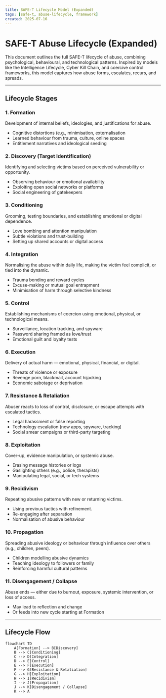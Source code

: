 ```yaml
---
title: SAFE-T Lifecycle Model (Expanded)  
tags: [safe-t, abuse-lifecycle, framework]  
created: 2025-07-16
---
```

# SAFE-T Abuse Lifecycle (Expanded)

This document outlines the full SAFE-T lifecycle of abuse, combining psychological, behavioural, and technological patterns. Inspired by models like the Intelligence Lifecycle, Cyber Kill Chain, and coercive control frameworks, this model captures how abuse forms, escalates, recurs, and spreads.

---

## Lifecycle Stages

### 1. **Formation**
Development of internal beliefs, ideologies, and justifications for abuse.
- Cognitive distortions (e.g., minimisation, externalisation
- Learned behaviour from trauma, culture, online spaces
- Entitlement narratives and ideological seeding

### 2. **Discovery (Target Identification)**
Identifying and selecting victims based on perceived vulnerability or opportunity.
- Observing behaviour or emotional availability
- Exploiting open social networks or platforms
- Social engineering of gatekeepers

### 3. **Conditioning**
Grooming, testing boundaries, and establishing emotional or digital dependence.
- Love bombing and attention manipulation
- Subtle violations and trust-building
- Setting up shared accounts or digital access
### 4. **Integration**
Normalising the abuse within daily life, making the victim feel complicit, or tied into the dynamic.
- Trauma bonding and reward cycles
- Excuse-making or mutual goal entrapment
- Minimisation of harm through selective kindness

### 5. **Control**
Establishing mechanisms of coercion using emotional, physical, or technological means.
- Surveillance, location tracking, and spyware
- Password sharing framed as love/trust
- Emotional guilt and loyalty tests

### 6. **Execution**
 Delivery of actual harm — emotional, physical, financial, or digital.
- Threats of violence or exposure
- Revenge porn, blackmail, account hijacking
- Economic sabotage or deprivation

### 7. **Resistance & Retaliation**
Abuser reacts to loss of control, disclosure, or escape attempts with escalated tactics.
- Legal harassment or false reporting
- Technology escalation (new apps, spyware, tracking)
- Social smear campaigns or third-party targeting

### 8. **Exploitation**
Cover-up, evidence manipulation, or systemic abuse.
- Erasing message histories or logs
- Gaslighting others (e.g., police, therapists)
- Manipulating legal, social, or tech systems

### 9. **Recidivism**
Repeating abusive patterns with new or returning victims.
- Using previous tactics with refinement.
- Re-engaging after separation
- Normalisation of abusive behaviour

### 10. **Propagation**
Spreading abusive ideology or behaviour through influence over others (e.g., children, peers).
- Children modelling abusive dynamics
- Teaching ideology to followers or family
- Reinforcing harmful cultural patterns

### 11. **Disengagement / Collapse**
Abuse ends — either due to burnout, exposure, systemic intervention, or loss of access.
- May lead to reflection and change
- Or feeds into new cycle starting at Formation

---

##  Lifecycle Flow

```mermaid
flowchart TD
    A[Formation] --> B[Discovery]
    B --> C[Conditioning]
    C --> D[Integration]
    D --> E[Control]
    E --> F[Execution]
    F --> G[Resistance & Retaliation]
    G --> H[Exploitation]
    H --> I[Recidivism]
    I --> J[Propagation]
    J --> K[Disengagement / Collapse]
    K --> A
```